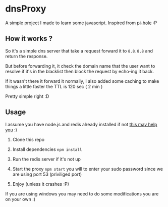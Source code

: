 # dnsProxy

A simple project I made to learn some javascript. Inspired from [pi-hole](https://github.com/pi-hole/pi-hole) :P

## How it works ?

So it's a simple dns server that take a request forward it to `8.8.8.8` and return the response.

But before forwarding it, it check the domain name that the user want to resolve if it's in the blacklist then block the request by echo-ing it back.

If it wasn't there it forward it normally, I also added some caching to make things a little faster the TTL is 120 sec ( 2 min )

Pretty simple right :D

## Usage

I assume you have node.js and redis already installed if not [this may help you](https://www.google.com) :)

1. Clone this repo

2. Install dependencies `npm install`

3. Run the redis server if it's not up

4. Start the proxy `npm start` you will to enter your sudo password since we are using port 53 (priviliged port)

5. Enjoy (unless it crashes :P)

If you are using windows you may need to do some modifications you are on your own :)
